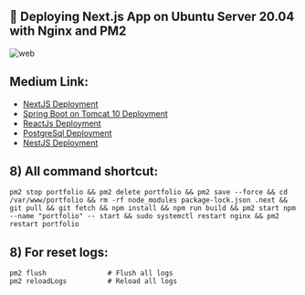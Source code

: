 

## 📌  Deploying Next.js App on Ubuntu Server 20.04 with Nginx and PM2

![web](https://github.com/thekinv21/next-portfolio/assets/92122363/64c854d8-6395-4552-9226-99c7bea6064a)

## Medium Link:

 - [NextJS Deployment](https://medium.com/@thekinv21/deploying-next-js-app-on-ubuntu-server-20-04-with-nginx-and-pm2-c573e4da37b8)
 - [Spring Boot on Tomcat 10 Deployment](https://medium.com/@thekinv21/deploy-spring-boot-on-tomcat-10-with-nginx-autodeploy-ci-cd-via-github-actions-on-ubuntu-24-04-43849a43211d)
 - [ReactJs Deployment](https://medium.com/@thekinv21/deploying-reactjs-app-on-ubuntu-server-20-04-using-nginx-9a4970b8a955)
 - [PostgreSql Deployment](https://medium.com/@thekinv21/deploying-postgresql-database-on-ubuntu-server-20-04-fc7e6827b129)
 - [NestJS Deployment](https://medium.com/@thekinv21/deploying-a-nestjs-app-with-pm2-on-a-ubuntu-server-20-04-using-nginx-996a6533f2b7)



## 8) All command shortcut:

```
pm2 stop portfolio && pm2 delete portfolio && pm2 save --force && cd /var/www/portfolio && rm -rf node_modules package-lock.json .next && git pull && git fetch && npm install && npm run build && pm2 start npm --name "portfolio" -- start && sudo systemctl restart nginx && pm2 restart portfolio
```

## 8) For reset logs:


```
pm2 flush               # Flush all logs
pm2 reloadLogs          # Reload all logs
```
